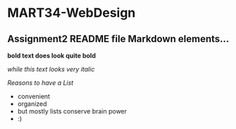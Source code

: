 # MART34-WebDesign

## Assignment2 README file Markdown elements...

**bold text does look quite bold**

*while this text looks very italic*

*Reasons to have a List*
- convenient
- organized
- but mostly lists conserve brain power
- :)
